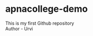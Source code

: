 # apnacollege-demo
This is my first Github repository
<br>
Author - Urvi

<!-- cd apnacollege-demo -->
